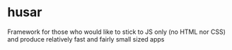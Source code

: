 # husar
Framework for those who would like to stick to JS only (no HTML nor CSS) and produce relatively fast and fairly small sized apps

